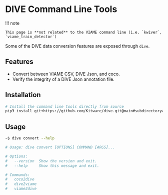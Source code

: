 # DIVE Command Line Tools

!!! note

    This page is **not related** to the VIAME command line (i.e. `kwiver`, `viame_train_detector`)

Some of the DIVE data conversion features are exposed through `dive`.  

## Features

* Convert between VIAME CSV, DIVE Json, and coco.
* Verify the integrity of a DIVE Json annotation file.

## Installation

``` bash
# Install the command line tools directly from source
pip3 install git+https://github.com/Kitware/dive.git@main#subdirectory=server
```

## Usage

``` bash
~$ dive convert --help

# Usage: dive convert [OPTIONS] COMMAND [ARGS]...

# Options:
#   --version  Show the version and exit.
#   --help     Show this message and exit.

# Commands:
#   coco2dive
#   dive2viame
#   viame2dive
```
